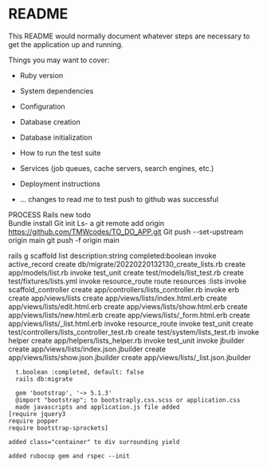 # README

This README would normally document whatever steps are necessary to get the
application up and running.

Things you may want to cover:

* Ruby version

* System dependencies

* Configuration

* Database creation

* Database initialization

* How to run the test suite

* Services (job queues, cache servers, search engines, etc.)

* Deployment instructions

* ...
changes to read me to test push to github was successful

 PROCESS
Rails new todo   
Bundle install
Git init 
Ls- a
git remote add origin https://github.com/TMWcodes/TO_DO_APP.git
Git push --set-upstream origin main
git push -f origin main  

rails g scaffold list description:string completed:boolean
      invoke  active_record
      create    db/migrate/20220220132130_create_lists.rb
      create    app/models/list.rb
      invoke    test_unit
      create      test/models/list_test.rb
      create      test/fixtures/lists.yml
      invoke  resource_route
       route    resources :lists
      invoke  scaffold_controller
      create    app/controllers/lists_controller.rb
      invoke    erb
      create      app/views/lists
      create      app/views/lists/index.html.erb
      create      app/views/lists/edit.html.erb
      create      app/views/lists/show.html.erb
      create      app/views/lists/new.html.erb
      create      app/views/lists/_form.html.erb
      create      app/views/lists/_list.html.erb
      invoke    resource_route
      invoke    test_unit
      create      test/controllers/lists_controller_test.rb
      create      test/system/lists_test.rb
      invoke    helper
      create      app/helpers/lists_helper.rb
      invoke      test_unit
      invoke    jbuilder
      create      app/views/lists/index.json.jbuilder
      create      app/views/lists/show.json.jbuilder
      create      app/views/lists/_list.json.jbuilder

      t.boolean :completed, default: false
      rails db:migrate

      gem 'bootstrap', '~> 5.1.3'
      @import "bootstrap"; to bootstraply.css.scss or application.css
      made javascripts and application.js file added 
    [require jquery3
    require popper
    require bootstrap-sprockets]

    added class="container" to div surrounding yield

    added rubocop gem and rspec --init
